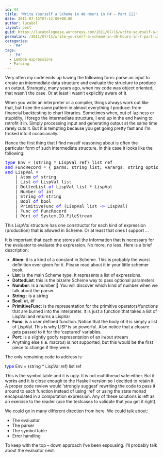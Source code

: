 ```yaml
---
id: 44
title: 'Write Yourself a Scheme in 48 Hours in F# – Part III'
date: 2011-07-15T07:12:00+00:00
author: lucabol
layout: post
guid: https://lucabolognese.wordpress.com/2011/07/16/write-yourself-a-scheme-in-48-hours-in-f-part-iii/
permalink: /2011/07/15/write-yourself-a-scheme-in-48-hours-in-f-part-iii/
categories:
  - 'F#'
tags:
  - 'F#'
  - Lambda expressions
  - Parsing
---
```

Very often my code ends up having the following form: parse an input to create an intermediate data structure and evaluate the structure to produce an output. Strangely, many years ago, when my code was object oriented, that wasn’t the case. Or at least I wasn’t explicitly aware of it.

When you write an interpreter or a compiler, things always work out like that, but I see the same pattern in almost everything I produce: from financial backtesting to chart libraries. Sometimes when, out of laziness or stupidity, I forego the intermediate structure, I end up in the end having to retrofit it in. Simply processing input and generating output at the same time rarely cuts it. But it is tempting because you get going pretty fast and I’m tricked into it occasionally.

Hence the first thing that I find myself reasoning about is often the particular form of such intermediate structure. In this case it looks like the following:

<pre class="code"><span style="color:blue;">type </span>Env = (string * LispVal ref) list ref
<span style="color:blue;">and </span>FuncRecord = { parms: string list; varargs: string option; body: LispVal list; closure: Env}
<span style="color:blue;">and </span>LispVal =
    | Atom <span style="color:blue;">of </span>string
    | List <span style="color:blue;">of </span>LispVal list
    | DottedList <span style="color:blue;">of </span>LispVal list * LispVal
    | Number <span style="color:blue;">of </span>int
    | String <span style="color:blue;">of </span>string
    | Bool <span style="color:blue;">of </span>bool
    | PrimitiveFunc <span style="color:blue;">of </span>(LispVal list <span style="color:blue;">-&gt; </span>LispVal)
    | Func <span style="color:blue;">of </span>FuncRecord
    | Port <span style="color:blue;">of </span>System.IO.FileStream</pre>

This _LispVal_ structure has one constructor for each kind of expression (production) that is allowed in Scheme. Or at least that ones I support …

It is important that each one stores all the information that is necessary for the evaluator to evaluate the expression. No more, no less. Here is a brief description:

  * **Atom**: it is a kind of a constant in Scheme. This is probably the worst definition ever given for it. Please read about it in your little schemer book.
  * **List**: is the main Scheme type. It represents a list of expressions.
  * **DottedList**: this is the bizarre Scheme way to pass optional parameters
  * **Number**: is a number 🙂 You will discover which kind of number when we talk about the parser
  * **String** : is a string
  * **Bool**: #t, #f
  * **PrimitiveFunc**: is the representation for the primitive operators/functions that are burned into the interpreter. It is just a function that takes a list of LispVal and returns a LispVal
  * **Func**: is a user defined function. Notice that the body of it is simply a list of LispVal. This is why LISP is so powerful. Also notice that a closure gets passed to it for the ‘captured’ variables.
  * **Port**: is a slightly goofy representation of an in/out stream
  * Anything else (i.e. macros) is not supported, but this would be the first piece to change if they were.

The only remaining code to address is: 

<span style="color:blue;">type </span>Env = (string * LispVal ref) list ref 

This is the symbol table and it is ugly. It is not multithread safe either. But it works and it is close enough to the Haskell version so I decided to retain it. A proper code review would ‘strongly suggest’ rewriting the code to pass it around to each function instead of using ‘ref’ or using the state monad encapsulated in a computation expression. Any of these solutions is left as an exercise to the reader (use the testcases to validate that you get it right).

We could go in many different direction from here. We could talk about:

  * The evaluator
  * The parser
  * The symbol table
  * Error handling

To keep with the top – down approach I’ve been espousing. I’ll probably talk about the evaluator next.
